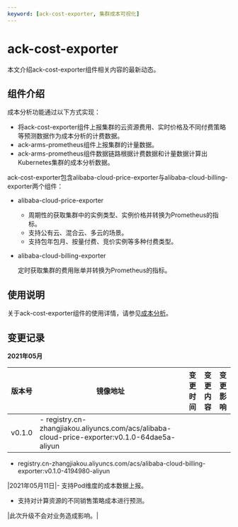 ```yaml
---
keyword: [ack-cost-exporter, 集群成本可视化]
---
```


# ack-cost-exporter

本文介绍ack-cost-exporter组件相关内容的最新动态。

## 组件介绍

成本分析功能通过以下方式实现：

-   将ack-cost-exporter组件上报集群的云资源费用、实时价格及不同付费策略等预测数据作为成本分析的计费数据。
-   ack-arms-prometheus组件上报集群的计量数据。
-   ack-arms-prometheus组件数据链路根据计费数据和计量数据计算出Kubernetes集群的成本分析数据。

ack-cost-exporter包含alibaba-cloud-price-exporter与alibaba-cloud-billing-exporter两个组件：

-   alibaba-cloud-price-exporter
    -   周期性的获取集群中的实例类型、实例价格并转换为Prometheus的指标。
    -   支持公有云、混合云、多云的场景。
    -   支持包年包月、按量付费、竞价实例等多种付费类型。
-   alibaba-cloud-billing-exporter

    定时获取集群的费用账单并转换为Prometheus的指标。


## 使用说明

关于ack-cost-exporter组件的使用详情，请参见[成本分析](/intl.zh-CN/Kubernetes集群用户指南/成本分析.md)。

## 变更记录

**2021年05月**

|版本号|镜像地址|变更时间|变更内容|变更影响|
|---|----|----|----|----|
|v0.1.0|-   registry.cn-zhangjiakou.aliyuncs.com/acs/alibaba-cloud-price-exporter:v0.1.0-64dae5a-aliyun
-   registry.cn-zhangjiakou.aliyuncs.com/acs/alibaba-cloud-billing-exporter:v0.1.0-4194980-aliyun

|2021年05月11日|-   支持Pod维度的成本数据上报。
-   支持对计算资源的不同销售策略成本进行预测。

|此次升级不会对业务造成影响。|

